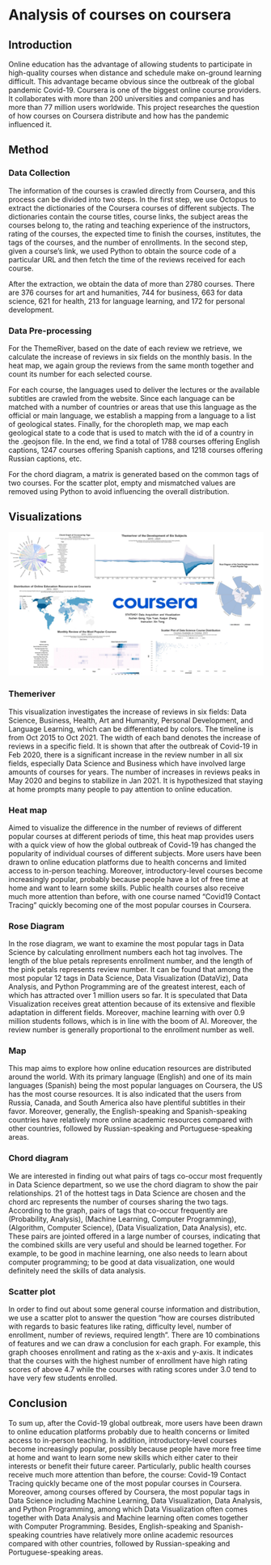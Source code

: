 # Analysis of courses on coursera

## Introduction
Online education has the advantage of allowing students to participate in high-quality courses when distance and schedule make on-ground learning difficult. This advantage became obvious since the outbreak of the global pandemic Covid-19. Coursera is one of the biggest online course providers. It collaborates with more than 200 universities and companies and has more than 77 million users worldwide. This project researches the question of how courses on Coursera distribute and how has the pandemic influenced it. 


## Method
### Data Collection
The information of the courses is crawled directly from Coursera, and this process can be divided into two steps. In the first step, we use Octopus to extract the dictionaries of the Coursera courses of different subjects. The dictionaries contain the course titles, course links, the subject areas the courses belong to, the rating and teaching experience of the instructors, rating of the courses, the expected time to finish the courses, institutes, the tags of the courses, and the number of enrollments. In the second step, given a course’s link, we used Python to obtain the source code of a particular URL and then fetch the time of the reviews received for each course.  

After the extraction, we obtain the data of more than 2780 courses. There are 376 courses for art and humanities, 744 for business, 663 for data science, 621 for health, 213 for language learning, and 172 for personal development. 

### Data Pre-processing
For the ThemeRiver, based on the date of each review we retrieve, we calculate the increase of reviews in six fields on the monthly basis. In the heat map, we again group the reviews from the same month together and count its number for each selected course. 

For each course, the languages used to deliver the lectures or the available subtitles are crawled from the website. Since each language can be matched with a number of countries or areas that use this language as the official or main language, we establish a mapping from a language to a list of geological states. Finally, for the choropleth map, we map each geological state to a code that is used to match with the id of a country in the .geojson file. In the end, we find a total of 1788 courses offering English captions, 1247 courses offering Spanish captions, and 1218 courses offering Russian captions, etc.

For the chord diagram, a matrix is generated based on the common tags of two courses. For the scatter plot, empty and mismatched values are removed using Python to avoid influencing the overall distribution. 

## Visualizations
![Image text](D3_vis/dashboard_pic.jpg)

### Themeriver
This visualization investigates the increase of reviews in six fields: Data Science, Business, Health, Art and Humanity, Personal Development, and Language Learning, which can be differentiated by colors. The timeline is from Oct 2015 to Oct 2021. The width of each band denotes the increase of reviews in a specific field. It is shown that after the outbreak of Covid-19 in Feb 2020, there is a significant increase in the review number in all six fields, especially Data Science and Business which have involved large amounts of courses for years. The number of increases in reviews peaks in May 2020 and begins to stabilize in Jan 2021. It is hypothesized that staying at home prompts many people to pay attention to online education.

### Heat map
Aimed to visualize the difference in the number of reviews of different popular courses at different periods of time, this heat map provides users with a quick view of how the global outbreak of Covid-19 has changed the popularity of individual courses of different subjects.
More users have been drawn to online education platforms due to health concerns and limited access to in-person teaching. Moreover, introductory-level courses become increasingly popular, probably because people have a lot of free time at home and want to learn some skills. Public health courses also receive much more attention than before, with one course named “Covid19 Contact Tracing” quickly becoming one of the most popular courses in Coursera.

### Rose Diagram
In the rose diagram, we want to examine the most popular tags in Data Science by calculating enrollment numbers each hot tag involves. The length of the blue petals represents enrollment number, and the length of the pink petals represents review number. It can be found that among the most popular 12 tags in Data Science, Data Visualization (DataViz), Data Analysis, and Python Programming are of the greatest interest, each of which has attracted over 1 million users so far. It is speculated that Data Visualization receives great attention because of its extensive and flexible adaptation in different fields. Moreover, machine learning with over 0.9 million students follows, which is in line with the boom of AI. Moreover, the review number is generally proportional to the enrollment number as well.

### Map
This map aims to explore how online education resources are distributed around the world. With its primary language (English) and one of its main languages (Spanish) being the most popular languages on Coursera, the US has the most course resources. It is also indicated that the users from Russia, Canada, and South America also have plentiful subtitles in their favor. Moreover, generally, the English-speaking and Spanish-speaking countries have relatively more online academic resources compared with other countries, followed by Russian-speaking and Portuguese-speaking areas.

### Chord diagram
We are interested in finding out what pairs of tags co-occur most frequently in Data Science department, so we use the chord diagram to show the pair relationships. 21 of the hottest tags in Data Science are chosen and the chord arc represents the number of courses sharing the two tags. According to the graph, pairs of tags that co-occur frequently are (Probability, Analysis), (Machine Learning, Computer Programming), (Algorithm, Computer Science), (Data Visualization, Data Analysis), etc. These pairs are jointed offered in a large number of courses, indicating that the combined skills are very useful and should be learned together. For example, to be good in machine learning, one also needs to learn about computer programming; to be good at data visualization, one would definitely need the skills of data analysis.

### Scatter plot
In order to find out about some general course information and distribution, we use a scatter plot to answer the question “how are courses distributed with regards to basic features like rating, difficulty level, number of enrollment, number of reviews, required length”. There are 10 combinations of features and we can draw a conclusion for each graph. For example, this graph chooses enrollment and rating as the x-axis and y-axis. It indicates that the courses with the highest number of enrollment have high rating scores of above 4.7 while the courses with rating scores under 3.0 tend to have very few students enrolled.

## Conclusion
To sum up, after the Covid-19 global outbreak, more users have been drawn to online education platforms probably due to health concerns or limited access to in-person teaching. In addition, introductory-level courses become increasingly popular, possibly because people have more free time at home and want to learn some new skills which either cater to their interests or benefit their future career. Particularly, public health courses receive much more attention than before, the course: Covid-19 Contact Tracing quickly became one of the most popular courses in Coursera. Moreover, among courses offered by Coursera, the most popular tags in Data Science including Machine Learning, Data Visualization, Data Analysis, and Python Programming, among which Data Visualization often comes together with Data Analysis and Machine learning often comes together with Computer Programming. Besides, English-speaking and Spanish-speaking countries have relatively more online academic resources compared with other countries, followed by Russian-speaking and Portuguese-speaking areas.

